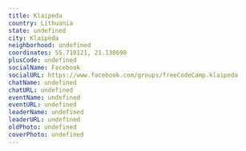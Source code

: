 ```yaml
---
title: Klaipėda
country: Lithuania
state: undefined
city: Klaipėda
neighborhood: undefined
coordinates: 55.710121, 21.130698
plusCode: undefined
socialName: Facebook
socialURL: https://www.facebook.com/groups/freeCodeCamp.klaipeda
chatName: undefined
chatURL: undefined
eventName: undefined
eventURL: undefined
leaderName: undefined
leaderURL: undefined
oldPhoto: undefined
coverPhoto: undefined
---
```

